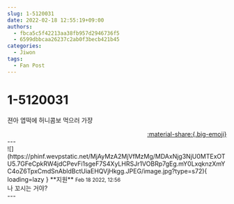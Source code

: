 ```yaml
---
slug: 1-5120031
date: 2022-02-18 12:55:19+09:00
authors:
  - fbca5c5f42213aa38fb957d2946736f5
  - 6599dbbcaa26237c2ab0f3becb421b45
categories:
  - Jiwon
tags:
  - Fan Post
---
```


# 1-5120031

<div class="post-container" markdown="1">
<div class="content-container md-sidebar__scrollwrap" markdown="1">

젼아 엽떡에 허니콤보 먹으러 가쟝

</div>
</div>

<div style="text-align: right;" markdown="1">
<a href="https://weverse.io/fromis9/fanpost/1-5120031" style="text-align: right;">:material-share:{.big-emoji}</a>
</div>
---

<div class="comments-container md-sidebar__scrollwrap" markdown="1">
<div class="comment" markdown="1">
<div class='id-container' markdown="1">
![](https://phinf.wevpstatic.net/MjAyMzA2MjVfMzMg/MDAxNjg3NjU0MTExOTU5.7GFeCpkRW4jdCPevFi1sgeF7S4XyLHRSJr1VOBRp7gEg.mY0LxqknzXmYC4oZ6TpxCmdSnAbldBctUiaEHQVjHkgg.JPEG/image.jpg?type=s72){ loading=lazy }
**<span class="artist">지원</span>** <small>Feb 18 2022, 12:56</small><br>
</div>
<div class='comment-body' markdown="1">
나 꼬시는 거야?
</div>
</div>
</div>
---
